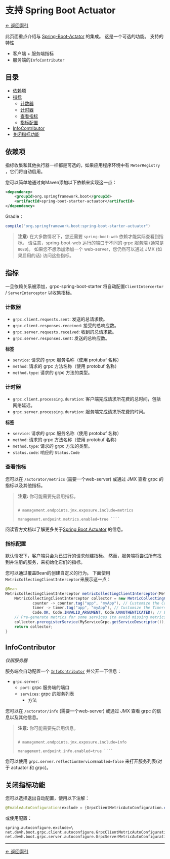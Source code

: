 # 支持 Spring Boot Actuator

[<- 返回索引](index.md)

此页面重点介绍与 [Spring-Boot-Actator](https://docs.spring.io/spring-boot/docs/current/reference/html/production-ready-endpoints.html) 的集成。 这是一个可选的功能。 支持的特性

- 客户端 + 服务端指标
- 服务端的`InfoContributor`

## 目录 <!-- omit in toc -->

- [依赖项](#dependencies)
- [指标](#metrics)
  - [计数器](#counter)
  - [计时器](#timer)
  - [查看指标](#viewing-the-metrics)
  - [指标配置](#metric-configuration)
- [InfoContributor](#infocontributor)
- [关闭指标功能](#opt-out)

## 依赖项

指标收集和其他执行器一样都是可选的，如果应用程序环境中有 `MeterRegistry` ，它们将自动启用。

您可以简单地通过向Maven添加以下依赖来实现这一点：

````xml
<dependency>
    <groupId>org.springframework.boot</groupId>
    <artifactId>spring-boot-starter-actuator</artifactId>
</dependency>
````

Gradle：

````groovy
compile("org.springframework.boot:spring-boot-starter-actuator")
````

> **注意:** 在大多数情况下，您还需要 `spring-boot-web` 依赖才能实际查看到指标。 请注意，spring-boot-web 运行的端口于不同的 grpc 服务端 (通常是 `8080`)。 如果您不想添加添加一个 web-server，您仍然可以通过 JMX (如果启用的话) 访问这些指标。

## 指标

一旦依赖关系被添加，grpc-spring-boot-starter 将自动配置`ClientIntercertor` / `ServerInterceptor` 以收集指标。

### 计数器

- `grpc.client.requests.sent`: 发送的总请求数。
- `grpc.client.responses.received`:  接受的总响应数。
- `grpc.server.requests.received`: 收到的总请求数。
- `grpc.server.responses.sent`: 发送的总响应数。

**标签**

- `service`: 请求的 grpc 服务名称（使用 protubuf 名称）
- `method`: 请求的 grpc 方法名称（使用 protobuf 名称）
- `method.type`: 请求的 grpc 方法的类型。

### 计时器

- `grpc.client.processing.duration`: 客户端完成请求所花费的总时间，包括网络延迟。
- `grpc.server.processing.duration`: 服务端完成请求所花费的时间。

**标签**

- `service`: 请求的 grpc 服务名称（使用 protobuf 名称）
- `method`: 请求的 grpc 方法名称（使用 protobuf 名称）
- `method.type`: 请求的 grpc 方法的类型。
- `status.code`: 响应的 `Status.Code`

### 查看指标

您可以在 `/actorator/metrics` (需要一个web-server) 或通过 JMX 查看 grpc 的指标以及其他指标。

> **注意:** 你可能需要先启用指标。
>
> ````properties management.endpoints.web.exposure.include=metrics
>
> # management.endpoints.jmx.exposure.include=metrics
>
> management.endpoint.metrics.enabled=true ````

阅读官方文档以了解更多关于[Spring Boot Actuator](https://docs.spring.io/spring-boot/docs/current/reference/html/production-ready-endpoints.html) 的信息。

### 指标配置

默认情况下，客户端只会为已进行的请求创建指标。 然而，服务端将尝试所有找到并注册的服务，来初始化它们的指标。

您可以通过覆盖Bean的创建自定义的行为。 下面使用`MetricCollectingClientInterceptor`来展示这一点：

````java
@Bean
MetricCollectingClientInterceptor metricCollectingClientInterceptor(MeterRegistry registry) {
    MetricCollectingClientInterceptor collector = new MetricCollectingClientInterceptor(registry,
            counter -> counter.tag("app", "myApp"), // Customize the Counters
            timer -> timer.tag("app", "myApp"), // Customize the Timers
            Code.OK, Code.INVALID_ARGUMENT, Code.UNAUTHENTICATED); // Eagerly initialized status codes
    // Pre-generate metrics for some services (to avoid missing metrics after restarts)
    collector.preregisterService(MyServiceGrpc.getServiceDescriptor());
    return collector;
}
````

## InfoContributor

*仅限服务器*

服务端会自动配置一个 [`InfoContributor`](https://docs.spring.io/spring-boot/docs/current/api/org/springframework/boot/actuate/info/InfoContributor.html) 并公开一下信息：

- `grpc.server`:
  - `port`: grpc 服务端的端口
  - `services`:  grpc 的服务列表
    - 方法

您可以在 `/actorator/info` (需要一个web-server) 或通过 JMX 查看 grpc 的信息以及其他信息。

> **注意:** 你可能需要先启用信息。
>
> ````properties management.endpoints.web.exposure.include=info
>
> # management.endpoints.jmx.exposure.include=info
>
> management.endpoint.info.enabled=true ````

您可以使用 `grpc.server.reflectionServiceEnabled=false` 来打开服务列表(对于 actuator 和 grpc)。

## 关闭指标功能

您可以选择退出自动配置，使用以下注解：

````java
@EnableAutoConfiguration(exclude = {GrpcClientMetricAutoConfiguration.class, GrpcServerMetricAutoConfiguration.class})
````

或使用配置：

````properties
spring.autoconfigure.exclude=\
net.devh.boot.grpc.client.autoconfigure.GrpcClientMetricAutoConfiguration,\
net.devh.boot.grpc.server.autoconfigure.GrpcServerMetricAutoConfiguration
````

----------

[<- 返回索引](index.md)
